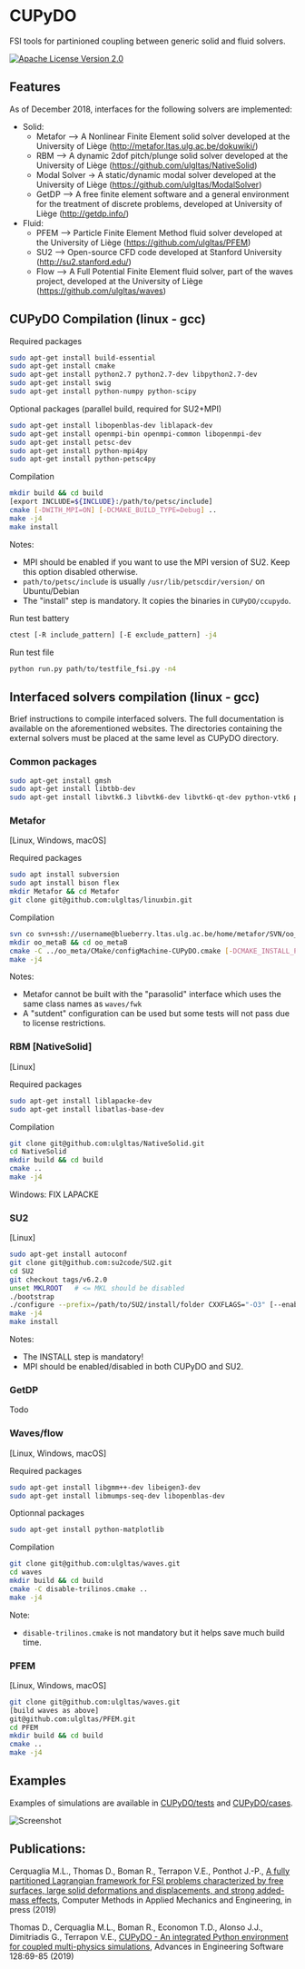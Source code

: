 # CUPyDO
FSI tools for partinioned coupling between generic solid and fluid solvers.

[![Apache License Version 2.0](https://img.shields.io/badge/license-Apache_2.0-green.svg)](LICENSE)

## Features
As of December 2018, interfaces for the following solvers are implemented:

- Solid:
  - Metafor --> A Nonlinear Finite Element solid solver developed at the University of Liège (http://metafor.ltas.ulg.ac.be/dokuwiki/)
  - RBM --> A dynamic 2dof pitch/plunge solid solver developed at the University of Liège (https://github.com/ulgltas/NativeSolid)
  - Modal Solver -> A static/dynamic modal solver developed at the University of Liège (https://github.com/ulgltas/ModalSolver)
  - GetDP --> A free finite element software and a general environment for the treatment of discrete problems, developed at University of Liège (http://getdp.info/)
- Fluid:
  - PFEM --> Particle Finite Element Method fluid solver developed at the University of Liège (https://github.com/ulgltas/PFEM)
  - SU2 --> Open-source CFD code developed at Stanford University (http://su2.stanford.edu/)
  - Flow --> A Full Potential Finite Element fluid solver, part of the waves project, developed at the University of Liège (https://github.com/ulgltas/waves)

## CUPyDO Compilation (linux - gcc)
Required packages
```bash
sudo apt-get install build-essential
sudo apt-get install cmake
sudo apt-get install python2.7 python2.7-dev libpython2.7-dev
sudo apt-get install swig
sudo apt-get install python-numpy python-scipy
```
Optional packages (parallel build, required for SU2+MPI)
```bash
sudo apt-get install libopenblas-dev liblapack-dev
sudo apt-get install openmpi-bin openmpi-common libopenmpi-dev
sudo apt-get install petsc-dev
sudo apt-get install python-mpi4py
sudo apt-get install python-petsc4py
```
Compilation
```bash
mkdir build && cd build
[export INCLUDE=${INCLUDE}:/path/to/petsc/include]
cmake [-DWITH_MPI=ON] [-DCMAKE_BUILD_TYPE=Debug] ..
make -j4
make install
```
Notes:
* MPI should be enabled if you want to use the MPI version of SU2. Keep this option disabled otherwise. 
* `path/to/petsc/include` is usually `/usr/lib/petscdir/version/` on Ubuntu/Debian
* The "install" step is mandatory. It copies the binaries in `CUPyDO/ccupydo`.


Run test battery
```bash
ctest [-R include_pattern] [-E exclude_pattern] -j4
```

Run test file
```bash
python run.py path/to/testfile_fsi.py -n4
```

## Interfaced solvers compilation (linux - gcc)
Brief instructions to compile interfaced solvers. The full documentation is available on the aforementioned websites.
The directories containing the external solvers must be placed at the same level as CUPyDO directory.

### Common packages
```bash
sudo apt-get install gmsh
sudo apt-get install libtbb-dev
sudo apt-get install libvtk6.3 libvtk6-dev libvtk6-qt-dev python-vtk6 python-pyqt5
```

### Metafor
[Linux, Windows, macOS]

Required packages
```bash
sudo apt install subversion
sudo apt install bison flex 
mkdir Metafor && cd Metafor
git clone git@github.com:ulgltas/linuxbin.git
```
Compilation
```bash
svn co svn+ssh://username@blueberry.ltas.ulg.ac.be/home/metafor/SVN/oo_meta/trunk oo_meta
mkdir oo_metaB && cd oo_metaB
cmake -C ../oo_meta/CMake/configMachine-CUPyDO.cmake [-DCMAKE_INSTALL_PREFIX=/path/to/Metafor/install/folder] [-DCMAKE_BUILD_TYPE=Debug] ../oo_meta
make -j4
```
Notes: 
* Metafor cannot be built with the "parasolid" interface which uses the same class names as `waves/fwk`
* A "sutdent" configuration can be used but some tests will not pass due to license restrictions.

### RBM [NativeSolid]
[Linux]

Required packages
```bash
sudo apt-get install liblapacke-dev
sudo apt-get install libatlas-base-dev
```
Compilation
```bash
git clone git@github.com:ulgltas/NativeSolid.git
cd NativeSolid
mkdir build && cd build
cmake ..
make -j4
```
Windows: FIX LAPACKE


### SU2
[Linux]
```bash
sudo apt-get install autoconf
git clone git@github.com:su2code/SU2.git
cd SU2
git checkout tags/v6.2.0
unset MKLROOT   # <= MKL should be disabled
./bootstrap
./configure --prefix=/path/to/SU2/install/folder CXXFLAGS="-O3" [--enable-mpi --with-cc=/path/to/mpicc --with-cxx=/path/to/mpicxx] --enable-PY_WRAPPER [--enable-tecio]
make -j4
make install
```
Notes:
* The INSTALL step is mandatory!
* MPI should be enabled/disabled in both CUPyDO and SU2.


### GetDP
Todo

### Waves/flow
[Linux, Windows, macOS]

Required packages
```bash
sudo apt-get install libgmm++-dev libeigen3-dev
sudo apt-get install libmumps-seq-dev libopenblas-dev
```
Optionnal packages
```bash
sudo apt-get install python-matplotlib
```
Compilation
```bash
git clone git@github.com:ulgltas/waves.git
cd waves
mkdir build && cd build
cmake -C disable-trilinos.cmake ..
make -j4
```
Note:
* `disable-trilinos.cmake` is not mandatory but it helps save much build time.

### PFEM
[Linux, Windows, macOS]
```bash
git clone git@github.com:ulgltas/waves.git 
[build waves as above]
git@github.com:ulgltas/PFEM.git
cd PFEM
mkdir build && cd build
cmake ..
make -j4
```


## Examples
Examples of simulations are available in [CUPyDO/tests](https://github.com/ulgltas/CUPyDO/tree/master/tests) and [CUPyDO/cases](https://github.com/ulgltas/CUPyDO/tree/master/cases).

![Screenshot](/tests/fsi_examples.png)

## Publications:
Cerquaglia M.L., Thomas D., Boman R., Terrapon V.E., Ponthot J.-P., [A fully partitioned Lagrangian framework for FSI problems characterized by free surfaces, large solid deformations and displacements, and strong added-mass effects](https://doi.org/10.1016/j.cma.2019.01.021), Computer Methods in Applied Mechanics and Engineering, in press (2019)

Thomas D., Cerquaglia M.L., Boman R., Economon T.D., Alonso J.J., Dimitriadis G., Terrapon V.E., [CUPyDO - An integrated Python environment for coupled multi-physics simulations](https://doi.org/10.1016/j.advengsoft.2018.05.007), Advances in Engineering Software 128:69-85 (2019)
